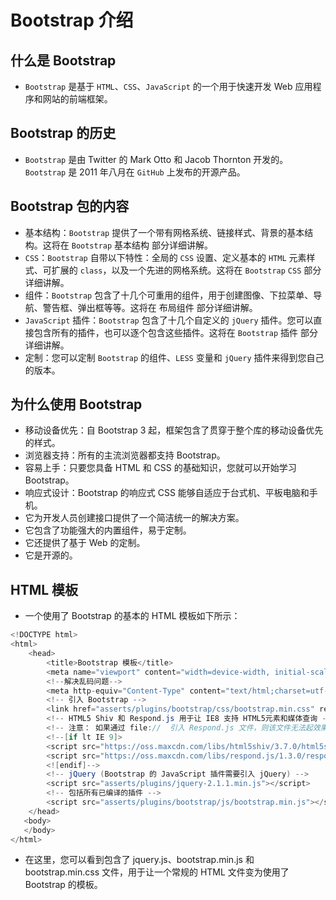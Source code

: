 # Bootstrap 介绍
## 什么是 Bootstrap
 - `Bootstrap` 是基于 `HTML`、`CSS`、`JavaScript` 的一个用于快速开发 Web 应用程序和网站的前端框架。

## Bootstrap 的历史
 - `Bootstrap` 是由 Twitter 的 Mark Otto 和 Jacob Thornton 开发的。`Bootstrap` 是 2011 年八月在 `GitHub` 上发布的开源产品。

## Bootstrap 包的内容
 - 基本结构：`Bootstrap` 提供了一个带有网格系统、链接样式、背景的基本结构。这将在 `Bootstrap` 基本结构 部分详细讲解。
 - `CSS`：`Bootstrap` 自带以下特性：全局的 `CSS` 设置、定义基本的 `HTML` 元素样式、可扩展的 `class`，以及一个先进的网格系统。这将在 `Bootstrap` `CSS` 部分详细讲解。
 - 组件：`Bootstrap` 包含了十几个可重用的组件，用于创建图像、下拉菜单、导航、警告框、弹出框等等。这将在 布局组件 部分详细讲解。
 - `JavaScript` 插件：`Bootstrap` 包含了十几个自定义的 `jQuery` 插件。您可以直接包含所有的插件，也可以逐个包含这些插件。这将在 `Bootstrap` 插件 部分详细讲解。
 - 定制：您可以定制 `Bootstrap` 的组件、`LESS` 变量和 `jQuery` 插件来得到您自己的版本。

## 为什么使用 Bootstrap
 - 移动设备优先：自 Bootstrap 3 起，框架包含了贯穿于整个库的移动设备优先的样式。
 - 浏览器支持：所有的主流浏览器都支持 Bootstrap。
 - 容易上手：只要您具备 HTML 和 CSS 的基础知识，您就可以开始学习 Bootstrap。
 - 响应式设计：Bootstrap 的响应式 CSS 能够自适应于台式机、平板电脑和手机。
 - 它为开发人员创建接口提供了一个简洁统一的解决方案。
 - 它包含了功能强大的内置组件，易于定制。
 - 它还提供了基于 Web 的定制。
 - 它是开源的。

## HTML 模板
 - 一个使用了 Bootstrap 的基本的 HTML 模板如下所示：
```java
<!DOCTYPE html>
<html>
    <head>
        <title>Bootstrap 模板</title>
        <meta name="viewport" content="width=device-width, initial-scale=1.0">
        <!--解决乱码问题-->
        <meta http-equiv="Content-Type" content="text/html;charset=utf-8">
        <!-- 引入 Bootstrap -->
        <link href="asserts/plugins/bootstrap/css/bootstrap.min.css" rel="stylesheet">
        <!-- HTML5 Shiv 和 Respond.js 用于让 IE8 支持 HTML5元素和媒体查询 -->
        <!-- 注意： 如果通过 file://  引入 Respond.js 文件，则该文件无法起效果 -->
        <!--[if lt IE 9]>
        <script src="https://oss.maxcdn.com/libs/html5shiv/3.7.0/html5shiv.js"></script>
        <script src="https://oss.maxcdn.com/libs/respond.js/1.3.0/respond.min.js"></script>
        <![endif]-->
        <!-- jQuery (Bootstrap 的 JavaScript 插件需要引入 jQuery) -->
        <script src="asserts/plugins/jquery-2.1.1.min.js"></script>
        <!-- 包括所有已编译的插件 -->
        <script src="asserts/plugins/bootstrap/js/bootstrap.min.js"></script>
    </head>
   <body>
   </body>
</html>
```
 - 在这里，您可以看到包含了 jquery.js、bootstrap.min.js 和 bootstrap.min.css 文件，用于让一个常规的 HTML 文件变为使用了 Bootstrap 的模板。